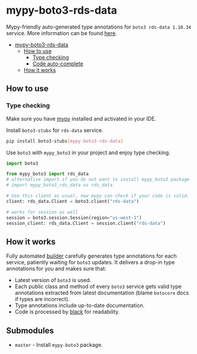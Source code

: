 # mypy-boto3-rds-data

Mypy-friendly auto-generated type annotations for `boto3 rds-data 1.10.34` service.
More information can be found [here](https://github.com/vemel/mypy_boto3).

- [mypy-boto3-rds-data](#mypy-boto3-rds-data)
  - [How to use](#how-to-use)
    - [Type checking](#type-checking)
    - [Code auto-complete](#code-auto-complete)
  - [How it works](#how-it-works)

## How to use

### Type checking

Make sure you have [mypy](https://github.com/python/mypy) installed and activated in your IDE.

Install `boto3-stubs` for `rds-data` service.

```bash
pip install boto3-stubs[mypy-boto3-rds-data]
```

Use `boto3` with `mypy_boto3` in your project and enjoy type checking.

```python
import boto3

from mypy_boto3 import rds_data
# alternative import if you do not want to install mypy_boto3 package
# import mypy_boto3_rds_data as rds_data

# Use this client as usual, now mypy can check if your code is valid.
client: rds_data.Client = boto3.client("rds-data")

# works for session as well
session = boto3.session.Session(region="us-west-1")
session_client: rds_data.Client = session.client("rds-data")

```

## How it works

Fully automated [builder](https://github.com/vemel/mypy_boto3) carefully generates
type annotations for each service, patiently waiting for `boto3` updates. It delivers
a drop-in type annotations for you and makes sure that:

- Latest version of `boto3` is used.
- Each public class and method of every `boto3` service gets valid type annotations
  extracted from latest documentation (blame `botocore` docs if types are incorrect).
- Type annotations include up-to-date documentation.
- Code is processed by [black](https://github.com/psf/black) for readability.

## Submodules

- `master` - Install `mypy-boto3` package.